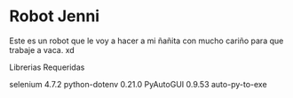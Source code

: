 
# Robot Jenni

Este es un robot que le voy a hacer a mi ñañita con mucho cariño para que trabaje a vaca. xd

Librerias Requeridas

selenium 4.7.2
python-dotenv 0.21.0
PyAutoGUI 0.9.53
auto-py-to-exe 